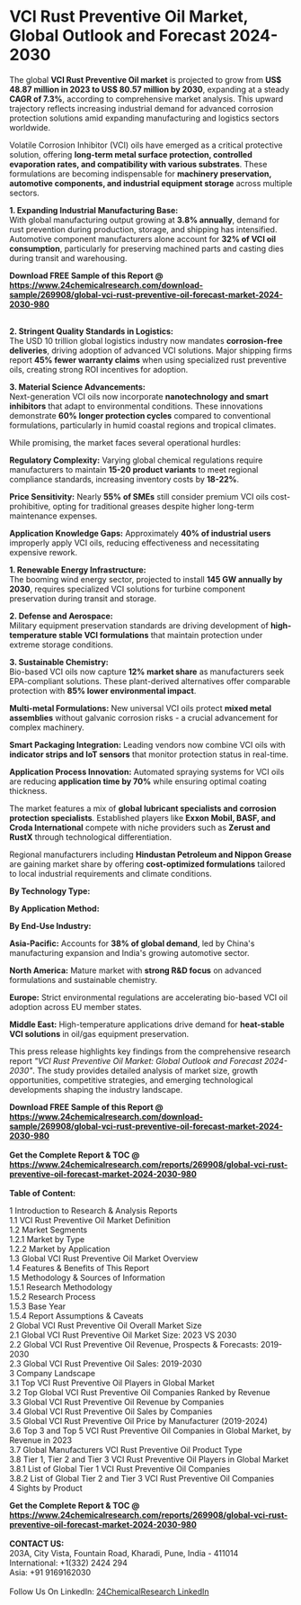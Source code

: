 <h1>VCI Rust Preventive Oil Market, Global Outlook and Forecast 2024-2030</h1><p>The global <strong>VCI Rust Preventive Oil market</strong> is projected to grow from <strong>US$ 48.87 million in 2023 to US$ 80.57 million by 2030</strong>, expanding at a steady <strong>CAGR of 7.3%</strong>, according to comprehensive market analysis. This upward trajectory reflects increasing industrial demand for advanced corrosion protection solutions amid expanding manufacturing and logistics sectors worldwide.</p><p>Volatile Corrosion Inhibitor (VCI) oils have emerged as a critical protective solution, offering <strong>long-term metal surface protection, controlled evaporation rates, and compatibility with various substrates</strong>. These formulations are becoming indispensable for <strong>machinery preservation, automotive components, and industrial equipment storage</strong> across multiple sectors.</p><p><strong>1. Expanding Industrial Manufacturing Base:</strong><br>
With global manufacturing output growing at <strong>3.8% annually</strong>, demand for rust prevention during production, storage, and shipping has intensified. Automotive component manufacturers alone account for <strong>32% of VCI oil consumption</strong>, particularly for preserving machined parts and casting dies during transit and warehousing.</p><div><b>Download FREE Sample of this Report @ 
            <a href="https://www.24chemicalresearch.com/download-sample/269908/global-vci-rust-preventive-oil-forecast-market-2024-2030-980">
            https://www.24chemicalresearch.com/download-sample/269908/global-vci-rust-preventive-oil-forecast-market-2024-2030-980</a></b></div><br><p><strong>2. Stringent Quality Standards in Logistics:</strong><br>
The USD 10 trillion global logistics industry now mandates <strong>corrosion-free deliveries</strong>, driving adoption of advanced VCI solutions. Major shipping firms report <strong>45% fewer warranty claims</strong> when using specialized rust preventive oils, creating strong ROI incentives for adoption.</p><p><strong>3. Material Science Advancements:</strong><br>
Next-generation VCI oils now incorporate <strong>nanotechnology and smart inhibitors</strong> that adapt to environmental conditions. These innovations demonstrate <strong>60% longer protection cycles</strong> compared to conventional formulations, particularly in humid coastal regions and tropical climates.</p><p>While promising, the market faces several operational hurdles:</p><p><strong>Regulatory Complexity:</strong> Varying global chemical regulations require manufacturers to maintain <strong>15-20 product variants</strong> to meet regional compliance standards, increasing inventory costs by <strong>18-22%</strong>.</p><p><strong>Price Sensitivity:</strong> Nearly <strong>55% of SMEs</strong> still consider premium VCI oils cost-prohibitive, opting for traditional greases despite higher long-term maintenance expenses.</p><p><strong>Application Knowledge Gaps:</strong> Approximately <strong>40% of industrial users</strong> improperly apply VCI oils, reducing effectiveness and necessitating expensive rework.</p><p><strong>1. Renewable Energy Infrastructure:</strong><br>
The booming wind energy sector, projected to install <strong>145 GW annually by 2030</strong>, requires specialized VCI solutions for turbine component preservation during transit and storage.</p><p><strong>2. Defense and Aerospace:</strong><br>
Military equipment preservation standards are driving development of <strong>high-temperature stable VCI formulations</strong> that maintain protection under extreme storage conditions.</p><p><strong>3. Sustainable Chemistry:</strong><br>
Bio-based VCI oils now capture <strong>12% market share</strong> as manufacturers seek EPA-compliant solutions. These plant-derived alternatives offer comparable protection with <strong>85% lower environmental impact</strong>.</p><p><strong>Multi-metal Formulations:</strong> New universal VCI oils protect <strong>mixed metal assemblies</strong> without galvanic corrosion risks - a crucial advancement for complex machinery.</p><p><strong>Smart Packaging Integration:</strong> Leading vendors now combine VCI oils with <strong>indicator strips and IoT sensors</strong> that monitor protection status in real-time.</p><p><strong>Application Process Innovation:</strong> Automated spraying systems for VCI oils are reducing <strong>application time by 70%</strong> while ensuring optimal coating thickness.</p><p>The market features a mix of <strong>global lubricant specialists and corrosion protection specialists</strong>. Established players like <strong>Exxon Mobil, BASF, and Croda International</strong> compete with niche providers such as <strong>Zerust and RustX</strong> through technological differentiation.</p><p>Regional manufacturers including <strong>Hindustan Petroleum and Nippon Grease</strong> are gaining market share by offering <strong>cost-optimized formulations</strong> tailored to local industrial requirements and climate conditions.</p><p><strong>By Technology Type:</strong></p><p><strong>By Application Method:</strong></p><p><strong>By End-Use Industry:</strong></p><p><strong>Asia-Pacific:</strong> Accounts for <strong>38% of global demand</strong>, led by China's manufacturing expansion and India's growing automotive sector.</p><p><strong>North America:</strong> Mature market with <strong>strong R&amp;D focus</strong> on advanced formulations and sustainable chemistry.</p><p><strong>Europe:</strong> Strict environmental regulations are accelerating bio-based VCI oil adoption across EU member states.</p><p><strong>Middle East:</strong> High-temperature applications drive demand for <strong>heat-stable VCI solutions</strong> in oil/gas equipment preservation.</p><p>This press release highlights key findings from the comprehensive research report <em>"VCI Rust Preventive Oil Market: Global Outlook and Forecast 2024-2030"</em>. The study provides detailed analysis of market size, growth opportunities, competitive strategies, and emerging technological developments shaping the industry landscape.</p><div><b>Download FREE Sample of this Report @ 
            <a href="https://www.24chemicalresearch.com/download-sample/269908/global-vci-rust-preventive-oil-forecast-market-2024-2030-980">
            https://www.24chemicalresearch.com/download-sample/269908/global-vci-rust-preventive-oil-forecast-market-2024-2030-980</a></b></div><br><div><b>Get the Complete Report & TOC @ 
            <a href="https://www.24chemicalresearch.com/reports/269908/global-vci-rust-preventive-oil-forecast-market-2024-2030-980">
            https://www.24chemicalresearch.com/reports/269908/global-vci-rust-preventive-oil-forecast-market-2024-2030-980</a></b></div><br>
            <b>Table of Content:</b><p>1 Introduction to Research & Analysis Reports<br />
    1.1 VCI Rust Preventive Oil Market Definition<br />
    1.2 Market Segments<br />
        1.2.1 Market by Type<br />
        1.2.2 Market by Application<br />
    1.3 Global VCI Rust Preventive Oil Market Overview<br />
    1.4 Features & Benefits of This Report<br />
    1.5 Methodology & Sources of Information<br />
        1.5.1 Research Methodology<br />
        1.5.2 Research Process<br />
        1.5.3 Base Year<br />
        1.5.4 Report Assumptions & Caveats<br />
2 Global VCI Rust Preventive Oil Overall Market Size<br />
    2.1 Global VCI Rust Preventive Oil Market Size: 2023 VS 2030<br />
    2.2 Global VCI Rust Preventive Oil Revenue, Prospects & Forecasts: 2019-2030<br />
    2.3 Global VCI Rust Preventive Oil Sales: 2019-2030<br />
3 Company Landscape<br />
    3.1 Top VCI Rust Preventive Oil Players in Global Market<br />
    3.2 Top Global VCI Rust Preventive Oil Companies Ranked by Revenue<br />
    3.3 Global VCI Rust Preventive Oil Revenue by Companies<br />
    3.4 Global VCI Rust Preventive Oil Sales by Companies<br />
    3.5 Global VCI Rust Preventive Oil Price by Manufacturer (2019-2024)<br />
    3.6 Top 3 and Top 5 VCI Rust Preventive Oil Companies in Global Market, by Revenue in 2023<br />
    3.7 Global Manufacturers VCI Rust Preventive Oil Product Type<br />
    3.8 Tier 1, Tier 2 and Tier 3 VCI Rust Preventive Oil Players in Global Market<br />
        3.8.1 List of Global Tier 1 VCI Rust Preventive Oil Companies<br />
        3.8.2 List of Global Tier 2 and Tier 3 VCI Rust Preventive Oil Companies<br />
4 Sights by Product</p><div><b>Get the Complete Report & TOC @ 
            <a href="https://www.24chemicalresearch.com/reports/269908/global-vci-rust-preventive-oil-forecast-market-2024-2030-980">
            https://www.24chemicalresearch.com/reports/269908/global-vci-rust-preventive-oil-forecast-market-2024-2030-980</a></b></div><br><b>CONTACT US:</b><br>
            203A, City Vista, Fountain Road, Kharadi, Pune, India - 411014<br>
            International: +1(332) 2424 294<br>
            Asia: +91 9169162030 <br><br>
            Follow Us On LinkedIn: <a href="https://www.linkedin.com/company/24chemicalresearch/">24ChemicalResearch LinkedIn</a>